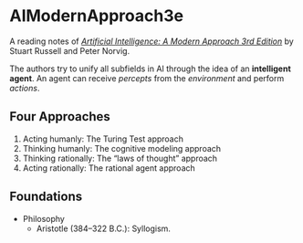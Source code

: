 # AIModernApproach3e
A reading notes of [*Artificial Intelligence: A Modern Approach 3rd Edition*](http://aima.cs.berkeley.edu/) by Stuart Russell and Peter Norvig.

The authors try to unify all subfields in AI through the idea of an **intelligent agent**. An agent can receive *percepts* from the *environment* and perform *actions*.

## Four Approaches

1. Acting humanly: The Turing Test approach
2. Thinking humanly: The cognitive modeling approach
3. Thinking rationally: The “laws of thought” approach
4. Acting rationally: The rational agent approach

## Foundations

- Philosophy
    - Aristotle (384–322 B.C.): Syllogism.